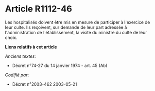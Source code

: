 # Article R1112-46

Les hospitalisés doivent être mis en mesure de participer à l'exercice de leur culte. Ils reçoivent, sur demande de leur part
adressée à l'administration de l'établissement, la visite du ministre du culte de leur choix.

**Liens relatifs à cet article**

_Anciens textes_:

  - Décret n°74-27 du 14 janvier 1974 - art. 45 (Ab)

_Codifié par_:

  - Décret n°2003-462 2003-05-21
